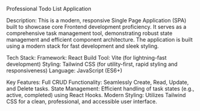 Professional Todo List Application

Description:
This is a modern, responsive Single Page Application (SPA) built to showcase core Frontend development proficiency. It serves as a comprehensive task management tool, demonstrating robust state management and efficient component architecture. The application is built using a modern stack for fast development and sleek styling.

Tech Stack:
Framework: React
Build Tool: Vite (for lightning-fast development)
Styling: Tailwind CSS (for utility-first, rapid styling and responsiveness)
Language: JavaScript (ES6+)

Key Features:
Full CRUD Functionality: Seamlessly Create, Read, Update, and Delete tasks.
State Management: Efficient handling of task states (e.g., active, completed) using React Hooks.
Modern Styling: Utilizes Tailwind CSS for a clean, professional, and accessible user interface.
